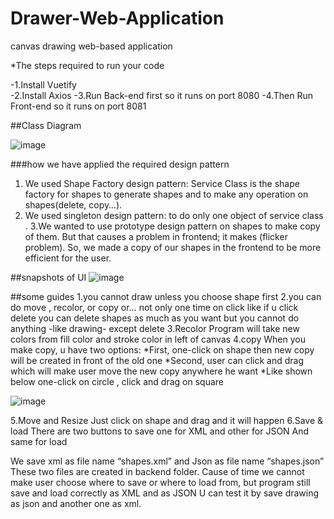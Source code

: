 # Drawer-Web-Application
canvas drawing web-based application

*The steps required to run your code

  -1.Install Vuetify<br/>
  -2.Install Axios
  -3.Run Back-end first so it runs on port 8080
  -4.Then Run Front-end so it runs on port 8081
  
  
##Class Diagram
  
![image](https://user-images.githubusercontent.com/59110598/126701316-f5cf90cc-bd9c-45b8-ae84-a2d5b87a4714.png)

###how we have applied the required design pattern

 1. We used Shape Factory design pattern: Service Class is the shape factory for shapes to generate shapes and to make any operation on shapes(delete, copy…).
 2. We used singleton design pattern: to do only one object of service class .
 3.We wanted to use prototype design pattern on shapes to make copy of them.
But that causes a problem in frontend; it makes (flicker problem).
So, we made a copy of our shapes in the frontend to be more efficient for the user.



##snapshots of UI
![image](https://user-images.githubusercontent.com/59110598/126701717-b0f55192-564e-4ca4-a87f-6b4a7e66303d.png)


##some guides
  1.you cannot draw unless you choose shape first
  2.you can do move , recolor, or copy or…
not only one time on click like if u click delete you can delete shapes as much as you want but you cannot do anything -like drawing- except delete
  3.Recolor Program will take new colors from fill color and stroke color in left of canvas
  4.copy When you make copy, u have two options:
     *First, one-click on shape then new copy will be created in front of the old one
     *Second, user can click and drag which will make user move the new copy anywhere he want
*Like shown below one-click on circle , click and drag on square

![image](https://user-images.githubusercontent.com/59110598/126701848-54cb0097-3cdc-41a1-87d9-4a6d318ac2bd.png)


  5.Move and Resize
    Just click on shape and drag and it will happen
  6.Save & load
    There are two buttons to save one for XML and other for JSON And same for load
  
  We save xml as file name “shapes.xml” and Json as file name “shapes.json”
  These two files are created in backend folder.
  Cause of time we cannot make user choose where to save or where to load from, but program still save and load correctly as XML and as JSON
  U can test it by save drawing as json and another one as xml.
